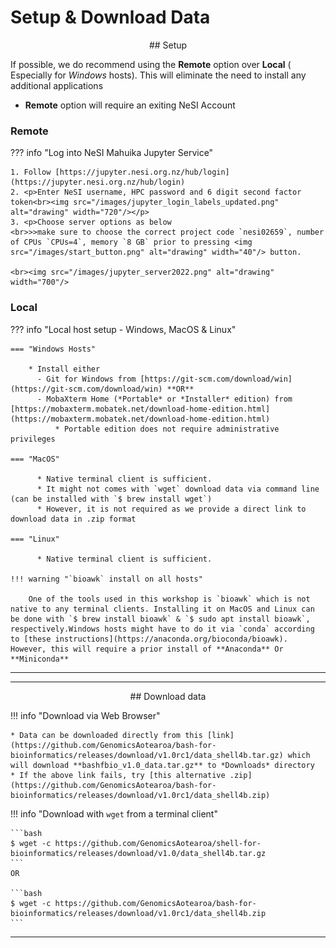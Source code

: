 # Setup & Download Data

<center>
## Setup
</center>

If possible, we do recommend using the **Remote** option over **Local**  ( Especially for *Windows* hosts). This will eliminate  the need to install any additional applications

-  **Remote** option will require an exiting NeSI Account

### Remote

??? info "Log into NeSI Mahuika Jupyter Service"

    1. Follow [https://jupyter.nesi.org.nz/hub/login](https://jupyter.nesi.org.nz/hub/login)
    2. <p>Enter NeSI username, HPC password and 6 digit second factor token<br><img src="/images/jupyter_login_labels_updated.png" alt="drawing" width="720"/></p>
    3. <p>Choose server options as below
    <br>>>make sure to choose the correct project code `nesi02659`, number of CPUs `CPUs=4`, memory `8 GB` prior to pressing <img src="/images/start_button.png" alt="drawing" width="40"/> button.

    <br><img src="/images/jupyter_server2022.png" alt="drawing" width="700"/>


### Local



??? info "Local host setup - Windows, MacOS & Linux"

    === "Windows Hosts"

        * Install either 
          - Git for Windows from [https://git-scm.com/download/win](https://git-scm.com/download/win) **OR**
          - MobaXterm Home (*Portable* or *Installer* edition) from [https://mobaxterm.mobatek.net/download-home-edition.html](https://mobaxterm.mobatek.net/download-home-edition.html)
              * Portable edition does not require administrative privileges 

    === "MacOS"

          * Native terminal client is sufficient.
          * It might not comes with `wget` download data via command line (can be installed with `$ brew install wget`)
          * However, it is not required as we provide a direct link to download data in .zip format 

    === "Linux"

          * Native terminal client is sufficient.

    !!! warning "`bioawk` install on all hosts"

        One of the tools used in this workshop is `bioawk` which is not native to any terminal clients. Installing it on MacOS and Linux can be done with `$ brew install bioawk` & `$ sudo apt install bioawk`, respectively.Windows hosts might have to do it via `conda` according to [these instructions](https://anaconda.org/bioconda/bioawk). However, this will require a prior install of **Anaconda** Or **Miniconda** 


- - - 
- - - 

<center>
## Download data
</center>

!!! info "Download via Web Browser"

    * Data can be downloaded directly from this [link](https://github.com/GenomicsAotearoa/bash-for-bioinformatics/releases/download/v1.0rc1/data_shell4b.tar.gz) which will download **bashfbio_v1.0_data.tar.gz** to *Downloads* directory
    * If the above link fails, try [this alternative .zip](https://github.com/GenomicsAotearoa/bash-for-bioinformatics/releases/download/v1.0rc1/data_shell4b.zip)

!!! info "Download with `wget` from a terminal client"

    ```bash
    $ wget -c https://github.com/GenomicsAotearoa/shell-for-bioinformatics/releases/download/v1.0/data_shell4b.tar.gz
    ```
    OR

    ```bash
    $ wget -c https://github.com/GenomicsAotearoa/bash-for-bioinformatics/releases/download/v1.0rc1/data_shell4b.zip
    ```

- - - 
